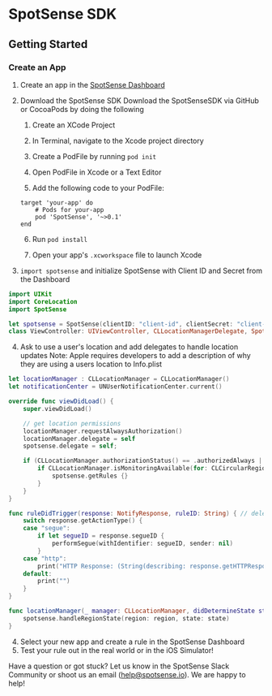 #  SpotSense SDK

## Getting Started
### Create an App
1. Create an app in the [SpotSense Dashboard](http://dashboard.spotsense.io)
2. Download the SpotSense SDK
    Download the SpotSenseSDK via GitHub or CocoaPods by doing the following

    1. Create an XCode Project

    2. In Terminal, navigate to the Xcode project directory

    3. Create a PodFile by running `pod init`

    4. Open PodFile in Xcode or a Text Editor

    5. Add the following code to your PodFile:
    ```
    target 'your-app' do
        # Pods for your-app
        pod 'SpotSense', '~>0.1'
    end
    ```

    6. Run `pod install`

    7. Open your app's `.xcworkspace` file to launch Xcode
3. `import spotsense` and initialize SpotSense with Client ID and Secret from the Dashboard
```swift
import UIKit
import CoreLocation
import SpotSense

let spotsense = SpotSense(clientID: "client-id", clientSecret: "client-secret")
class ViewController: UIViewController, CLLocationManagerDelegate, SpotSenseDelegate {...}
```

4. Ask to use a user's location and add delegates to handle location updates
Note: Apple requires developers to add a description of why they are using a users location to Info.plist

```swift
let locationManager : CLLocationManager = CLLocationManager()
let notificationCenter = UNUserNotificationCenter.current()

override func viewDidLoad() {
    super.viewDidLoad()

    // get location permissions
    locationManager.requestAlwaysAuthorization()
    locationManager.delegate = self
    spotsense.delegate = self;

    if (CLLocationManager.authorizationStatus() == .authorizedAlways || CLLocationManager.authorizationStatus() == .authorizedWhenInUse) {
        if CLLocationManager.isMonitoringAvailable(for: CLCircularRegion.self) { // Make sure region monitoring is supported.
            spotsense.getRules {}
        }
    }
}

func ruleDidTrigger(response: NotifyResponse, ruleID: String) { // delegate for handling rule triggers
    switch response.getActionType() {
    case "segue":
        if let segueID = response.segueID {
            performSegue(withIdentifier: segueID, sender: nil)
        }
    case "http":
        print("HTTP Response: (String(describing: response.getHTTPResponse()))")
    default:
        print("")
    }
}

func locationManager(_ manager: CLLocationManager, didDetermineState state: CLRegionState, for region: CLRegion) { // notify spotsense of geofence changes
    spotsense.handleRegionState(region: region, state: state)
}
```
4. Select your new app and create a rule in the SpotSense Dashboard
5. Test your rule out in the real world or in the iOS Simulator!

Have a question or got stuck? Let us know in the SpotSense Slack Community or shoot us an email (help@spotsense.io). We are happy to help!


